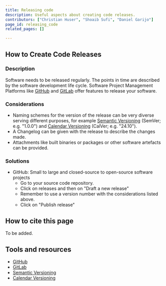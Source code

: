 ```yaml
---
title: Releasing code
description: Useful aspects about creating code releases.
contributors: ["Christian Huser", "Shoaib Sufi", "Daniel Garijo"]
page_id: releasing_code
related_pages: []

---
```


## How to Create Code Releases
 
### Description

Software needs to be released regularly.
The points in time are described by the software development life cycle.
Software Project Management Platforms like [GitHub][github] and [GitLab][gitlab] offer features to release your software.

### Considerations

* Naming schemes for the version of the release can be very diverse serving different purposes, for example [Semantic Versioning][semantic-versioning] (SemVer; e.g. "1.0.0") and [Calendar Versioning][calendar-versioning] (CalVer; e.g. "24.10").
* A Changelog can be given with the release to describe the changes made.
* Attachments like built binaries or packages or other software artefacts can be provided.

### Solutions

* GitHub: Small to large and closed-source to open-source software projects
  * Go to your source code repository.
  * Click on releases and then on "Draft a new release"
  * Remember to use a version number with the considerations listed above.
  * Click on "Publish release"

## How to cite this page

To be added.

## Tools and resources

* [GitHub][github]
* [GitLab][gitlab]
* [Semantic Versioning][semantic-versioning]
* [Calendar Versioning][calendar-versioning]

[github]: https://github.com/
[gitlab]: https://about.gitlab.com/
[semantic-versioning]: https://semver.org/
[calendar-versioning]: https://calver.org/
